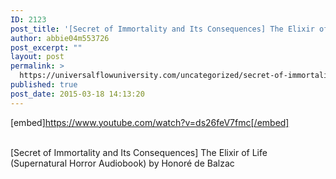```yaml
---
ID: 2123
post_title: '[Secret of Immortality and Its Consequences] The Elixir of Life (Supernatural Horror Audiobook)'
author: abbie04m553726
post_excerpt: ""
layout: post
permalink: >
  https://universalflowuniversity.com/uncategorized/secret-of-immortality-and-its-consequences-the-elixir-of-life-supernatural-horror-audiobook/
published: true
post_date: 2015-03-18 14:13:20
---
```

[embed]https://www.youtube.com/watch?v=ds26feV7fmc[/embed]</br></br>
<p>[Secret of Immortality and Its Consequences] The Elixir of Life (Supernatural Horror Audiobook) by Honoré de Balzac</p>